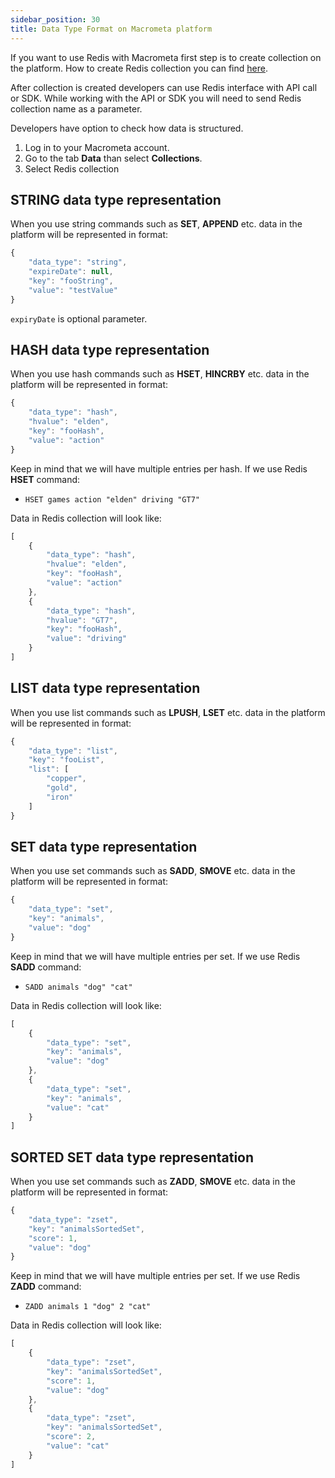```yaml
---
sidebar_position: 30
title: Data Type Format on Macrometa platform
---
```


If you want to use Redis with Macrometa first step is to create collection on the platform.
How to create Redis collection you can find [here](../../collections/redis-mode/index.md).

After collection is created developers can use Redis interface with API call or SDK.
While working with the API or SDK you will need to send Redis collection name as a parameter.

Developers have option to check how data is structured.
1. Log in to your Macrometa account.
2. Go to the tab **Data** than select **Collections**.
3. Select Redis collection

## STRING data type representation
When you use string commands such as **SET**, **APPEND** etc. data in the platform will be represented in format:

```js
{
    "data_type": "string",
    "expireDate": null,
    "key": "fooString",
    "value": "testValue"
}
```
`expiryDate` is optional parameter.

## HASH data type representation
When you use hash commands such as **HSET**, **HINCRBY** etc. data in the platform will be represented in format:

```js
{
    "data_type": "hash",
    "hvalue": "elden",
    "key": "fooHash",
    "value": "action"
}
```

Keep in mind that we will have multiple entries per hash.
If we use Redis **HSET** command:
- `HSET games action "elden" driving "GT7"`

Data in Redis collection will look like:
```js
[
	{
		"data_type": "hash",
		"hvalue": "elden",
		"key": "fooHash",
		"value": "action"
	},
	{
		"data_type": "hash",
		"hvalue": "GT7",
		"key": "fooHash",
		"value": "driving"
	}
]
```

## LIST data type representation
When you use list commands such as **LPUSH**, **LSET** etc. data in the platform will be represented in format:

```js
{
    "data_type": "list",
    "key": "fooList",
    "list": [
        "copper",
        "gold",
        "iron"
    ]
}
```

## SET data type representation
When you use set commands such as **SADD**, **SMOVE** etc. data in the platform will be represented in format:

```js
{
    "data_type": "set",
    "key": "animals",
    "value": "dog"
}
```

Keep in mind that we will have multiple entries per set.
If we use Redis **SADD** command:
- `SADD animals "dog" "cat"`

Data in Redis collection will look like:

```js
[
	{
		"data_type": "set",
		"key": "animals",
		"value": "dog"
	},
	{
		"data_type": "set",
		"key": "animals",
		"value": "cat"
	}
]
```

## SORTED SET data type representation
When you use set commands such as **ZADD**, **SMOVE** etc. data in the platform will be represented in format:

```js
{
    "data_type": "zset",
    "key": "animalsSortedSet",
    "score": 1,
    "value": "dog"
}
```

Keep in mind that we will have multiple entries per set.
If we use Redis **ZADD** command:
- `ZADD animals 1 "dog" 2 "cat"`

Data in Redis collection will look like:
```js
[
	{
		"data_type": "zset",
		"key": "animalsSortedSet",
		"score": 1,
		"value": "dog"
	},
	{
		"data_type": "zset",
		"key": "animalsSortedSet",
		"score": 2,
		"value": "cat"
	}
]
```

